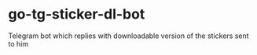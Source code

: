 # go-tg-sticker-dl-bot
Telegram bot which replies with downloadable version of the stickers sent to him
